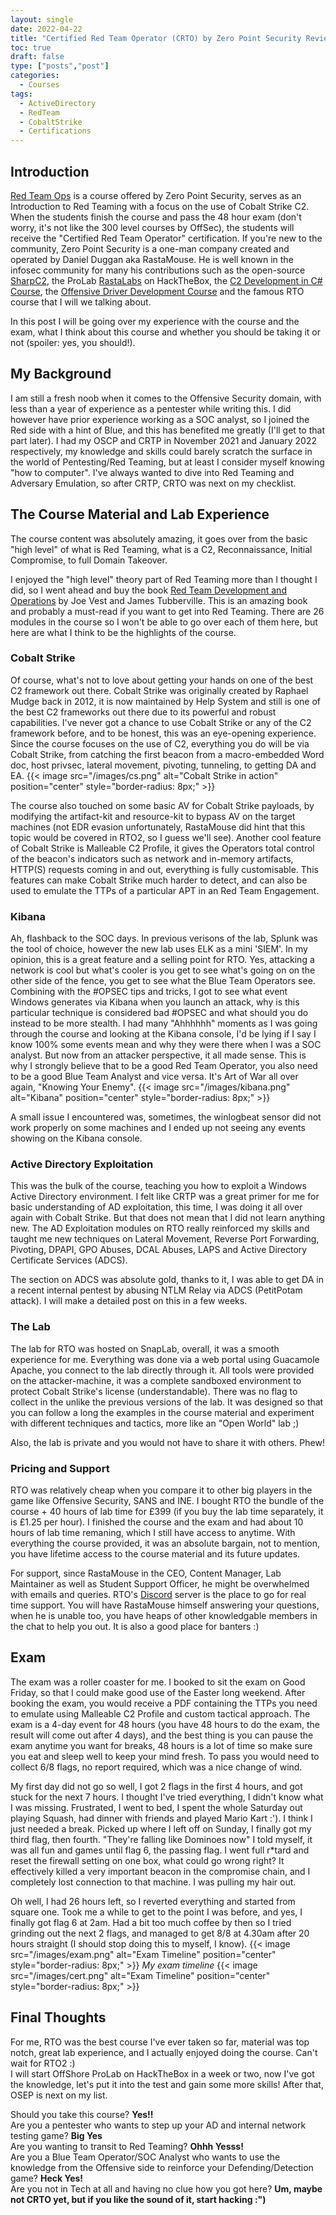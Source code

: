 ```yaml
---
layout: single
date: 2022-04-22
title: "Certified Red Team Operator (CRTO) by Zero Point Security Review"
toc: true
draft: false
type: ["posts","post"]
categories:
  - Courses
tags:
  - ActiveDirectory
  - RedTeam
  - CobaltStrike
  - Certifications
---
```

## Introduction
[Red Team Ops](https://courses.zeropointsecurity.co.uk/courses/red-team-ops) is a course offered by Zero Point Security, serves as an Introduction to Red Teaming with a focus on the use of Cobalt Strike C2. When the students finish the course and pass the 48 hour exam (don't worry, it's not like the 300 level courses by OffSec), the students will receive the "Certified Red Team Operator" certification.
If you're new to the community, Zero Point Security is a one-man company created and operated by Daniel Duggan aka RastaMouse. He is well known in the infosec community for many his contributions such as the open-source [SharpC2](https://github.com/SharpC2/SharpC2), the ProLab [RastaLabs](https://app.hackthebox.com/prolabs/overview/rastalabs) on HackTheBox, the [C2 Development in C# Course](https://courses.zeropointsecurity.co.uk/courses/c2-development-in-csharp), the [Offensive Driver Development Course](https://courses.zeropointsecurity.co.uk/courses/offensive-driver-development) and the famous RTO course that I will we talking about.

In this post I will be going over my experience with the course and the exam, what I think about this course and whether you should be taking it or not (spoiler: yes, you should!).

## My Background
I am still a fresh noob when it comes to the Offensive Security domain, with less than a year of experience as a pentester while writing this. I did however have prior experience working as a SOC analyst, so I joined the Red side with a hint of Blue, and this has benefited me greatly (I'll get to that part later). I had my OSCP and CRTP in November 2021 and January 2022 respectively, my knowledge and skills could barely scratch the surface in the world of Pentesting/Red Teaming, but at least I consider myself knowing "how to computer".
I've always wanted to dive into Red Teaming and Adversary Emulation, so after CRTP, CRTO was next on my checklist.

## The Course Material and Lab Experience
The course content was absolutely amazing, it goes over from the basic "high level" of what is Red Teaming, what is a C2, Reconnaissance, Initial Compromise, to full Domain Takeover.

I enjoyed the "high level" theory part of Red Teaming more than I thought I did, so I went ahead and buy the book [Red Team Development and Operations](https://www.amazon.com/Red-Team-Development-Operations-practical/dp/B083XVG633) by Joe Vest and James Tubberville. This is an amazing book and probably a must-read if you want to get into Red Teaming.
There are 26 modules in the course so I won't be able to go over each of them here, but here are what I think to be the highlights of the course.

### Cobalt Strike
Of course, what's not to love about getting your hands on one of the best C2 framework out there. Cobalt Strike was originally created by Raphael Mudge back in 2012, it is now  maintained by Help System and still is one of the best C2 frameworks out there due to its powerful and robust capabilities. I've never got a chance to use Cobalt Strike or any of the C2 framework before, and to be honest, this was an eye-opening experience. Since the course focuses on the use of C2, everything you do will be via Cobalt Strike, from catching the first beacon from a macro-embedded Word doc, host privsec, lateral movement, pivoting, tunneling, to getting DA and EA.
{{< image src="/images/cs.png" alt="Cobalt Strike in action" position="center" style="border-radius: 8px;" >}}

The course also touched on some basic AV for Cobalt Strike payloads, by modifying the artifact-kit and resource-kit to bypass AV on the target machines (not EDR evasion unfortunately, RastaMouse did hint that this topic would be covered in RTO2, so I guess we'll see). Another cool feature of Cobalt Strike is Malleable C2 Profile, it gives the Operators total control of the beacon's indicators such as network and in-memory artifacts, HTTP(S) requests coming in and out, everything is fully customisable. This features can make Cobalt Strike much harder to detect, and can also be used to emulate the TTPs of a particular APT in an Red Team Engagement.

### Kibana
Ah, flashback to the SOC days. In previous verisons of the lab, Splunk was the tool of choice, however the new lab uses ELK as a mini 'SIEM'. In my opinion, this is a great feature and a selling point for RTO. Yes, attacking a network is cool but what's cooler is you get to see what's going on on the other side of the fence, you get to see what the Blue Team Operators see. Combining with the #OPSEC tips and tricks, I got to see what event Windows generates via Kibana when you launch an attack, why is this particular technique is considered bad #OPSEC and what should you do instead to be more stealth.
I had many "Ahhhhhh" moments as I was going through the course and looking at the Kibana console, I'd be lying if I say I know 100% some events mean and why they were there when I was a SOC analyst. But now from an attacker perspective, it all made sense. This is why I strongly believe that to be a good Red Team Operator, you also need to be a good Blue Team Analyst and vice versa. It's Art of War all over again, "Knowing Your Enemy".
{{< image src="/images/kibana.png" alt="Kibana" position="center" style="border-radius: 8px;" >}}

A small issue I encountered was, sometimes, the winlogbeat sensor did not work properly on some machines and I ended up not seeing any events showing on the Kibana console.

### Active Directory Exploitation
This was the bulk of the course, teaching you how to exploit a Windows Active Directory environment. I felt like CRTP was a great primer for me for basic understanding of AD exploitation, this time, I was doing it all over again with Cobalt Strike. But that does not mean that I did not learn anything new. The AD Exploitation modules on RTO really reinforced my skills and taught me new techniques on Lateral Movement, Reverse Port Forwarding, Pivoting, DPAPI, GPO Abuses, DCAL Abuses, LAPS and Active Directory Certificate Services (ADCS).

The section on ADCS was absolute gold, thanks to it, I was able to get DA in a recent internal pentest by abusing NTLM Relay via ADCS (PetitPotam attack). I will make a detailed post on this in a few weeks.

### The Lab
The lab for RTO was hosted on SnapLab, overall, it was a smooth experience for me. Everything was done via a web portal using Guacamole Apache, you connect to the lab directly through it. All tools were provided on the attacker-machine, it was a complete sandboxed environment to protect Cobalt Strike's license (understandable). There was no flag to collect in the unlike the previous versions of the lab. It was designed so that you can follow a long the examples in the course material and experiment with different techniques and tactics, more like an "Open World" lab ;)

Also, the lab is private and you would not have to share it with others. Phew!

### Pricing and Support
RTO was relatively cheap when you compare it to other big players in the game like Offensive Security, SANS and INE. I bought RTO the bundle of the course + 40 hours of lab time for £399 (if you buy the lab time separately, it is £1.25 per hour). I finished the course and the exam and had about 10 hours of lab time remaning, which I still have access to anytime. With everything the course provided, it was an absolute bargain, not to mention, you have lifetime access to the course material and its future updates.

For support, since RastaMouse in the CEO, Content Manager, Lab Maintainer as well as Student Support Officer, he might be overwhelmed with emails and queries. RTO's [Discord](https://discord.com/invite/FBgTXB45?utm_source=Discord%20Widget&utm_medium=Connect) server is the place to go for real time support. You will have RastaMouse himself answering your questions, when he is unable too, you have heaps of other knowledgable members in the chat to help you out. It is also a good place for banters :)

## Exam
The exam was a roller coaster for me. I booked to sit the exam on Good Friday, so that I could make good use of the Easter long weekend. After booking the exam, you would receive a PDF containing the TTPs you need to emulate using Malleable C2 Profile and custom tactical approach. The exam is a 4-day event for 48 hours (you have 48 hours to do the exam,  the result will come out after 4 days), and the best thing is you can pause the exam anytime you want for breaks, 48 hours is a lot of time so make sure you eat and sleep well to keep your mind fresh. To pass you would need to collect 6/8 flags, no report required, which was a nice change of wind.

My first day did not go so well, I got 2 flags in the first 4 hours, and got stuck for the next 7 hours. I thought I've tried everything, I didn't know what I was missing. Frustrated, I went to bed, I spent the whole Saturday out playing Squash, had dinner with friends and played Mario Kart :'). I think I just needed a break. Picked up where I left off on Sunday, I finally got my third flag, then fourth. "They're falling like Dominoes now" I told myself, it was all fun and games until flag 6, the passing flag. I went full r*tard and reset the firewall setting on one box, what could go wrong right? It effectively killed a very important beacon in the compromise chain, and I completely lost connection to that machine. I was pulling my hair out. 

Oh well, I had 26 hours left, so I reverted everything and started from square one. Took me a while to get to the point I was before, and yes, I finally got flag 6 at 2am. Had a bit too much coffee by then so I tried grinding out the next 2 flags, and managed to get 8/8 at 4.30am after 20 hours straight (I should stop doing this to myself, I know).
{{< image src="/images/exam.png" alt="Exam Timeline" position="center" style="border-radius: 8px;" >}}
*My exam timeline*
{{< image src="/images/cert.png" alt="Exam Timeline" position="center" style="border-radius: 8px;" >}}


## Final Thoughts
For me, RTO was the best course I've ever taken so far, material was top notch, great lab experience, and I actually enjoyed doing the course. Can't wait for RTO2 :)
\
I will start OffShore ProLab on HackTheBox in a week or two, now I've got the knowledge, let's put it into the test and gain some more skills! After that, OSEP is next on my list.

Should you take this course? **Yes!!**
\
Are you a pentester who wants to step up your AD and internal network testing game? **Big Yes**
\
Are you wanting to transit to Red Teaming? **Ohhh Yesss!**
\
Are you a Blue Team Operator/SOC Analyst who wants to use the knowledge from the Offensive side to reinforce your Defending/Detection game? **Heck Yes!**
\
Are you not in Tech at all and having no clue how you got here? **Um, maybe not CRTO yet, but if you like the sound of it, start hacking :")**
